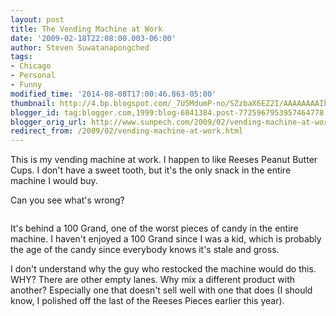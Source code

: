 ```yaml
---
layout: post
title: The Vending Machine at Work
date: '2009-02-18T22:08:00.003-06:00'
author: Steven Suwatanapongched
tags:
- Chicago
- Personal
- Funny
modified_time: '2014-08-08T17:00:46.863-05:00'
thumbnail: http://4.bp.blogspot.com/_7U5MdumP-no/SZzbaX6EZ2I/AAAAAAAAIks/UHThbD6zBb0/s600/vending_machine.jpg
blogger_id: tag:blogger.com,1999:blog-6841384.post-7725967953957464778
blogger_orig_url: http://www.sunpech.com/2009/02/vending-machine-at-work.html
redirect_from: /2009/02/vending-machine-at-work.html
---
```


This is my vending machine at work.  I happen to like Reeses Peanut Butter Cups.  I don't have a sweet tooth, but it's the only snack in the entire machine I would buy.

Can you see what's wrong?

<a href="http://4.bp.blogspot.com/_7U5MdumP-no/SZzbaX6EZ2I/AAAAAAAAIks/UHThbD6zBb0/s600-h/vending_machine.jpg"><img alt="" border="0" id="BLOGGER_PHOTO_ID_5304355707276257122" src="http://4.bp.blogspot.com/_7U5MdumP-no/SZzbaX6EZ2I/AAAAAAAAIks/UHThbD6zBb0/s400/vending_machine.jpg" /></a>

It's behind a 100 Grand, one of the worst pieces of candy in the entire machine.  I haven't enjoyed a 100 Grand since I was a kid, which is probably the age of the candy since everybody knows it's stale and gross.

I don't understand why the guy who restocked the machine would do this.  WHY?  There are other empty lanes.  Why mix a different product with another?  Especially one that doesn't sell well with one that does (I should know, I polished off the last of the Reeses Pieces earlier this year).